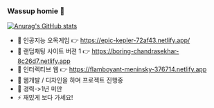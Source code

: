 ### Wassup homie 👋


[![Anurag's GitHub stats](https://github-readme-stats.vercel.app/api?username=jidole02)](https://github.com/anuraghazra/github-readme-stats)


- 🌱 인공지능 오목게임 👉 https://epic-kepler-72af43.netlify.app/
- 👸 랜덤채팅 사이트 버젼 1  👉 https://boring-chandrasekhar-8c26d7.netlify.app
- 🤔 인터렉티브 웹 👉 https://flamboyant-meninsky-376714.netlify.app
- 🔭 웹개발 / 디자인을 하며 프로젝트 진행중
- 💬 경력->1년 미만
- ⚡ 재밌게 보다 가세요!
